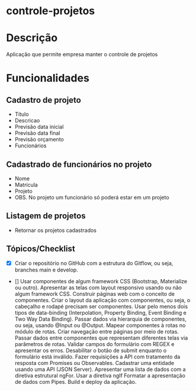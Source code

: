 # controle-projetos

# Descrição
Aplicação que permite empresa manter o controle de projetos

# Funcionalidades

## Cadastro de projeto
 - Título
 - Descricao
 - Previsão data inicial
 - Previsão data final
 - Previsão orçamento
 - Funcionários
 
 ## Cadastrado de funcionários no projeto
 - Nome
 - Matrícula
 - Projeto
 - OBS.  No projeto um funcionário só poderá estar em um projeto

## Listagem de projetos
- Retornar os projetos cadastrados

## Tópicos/Checklist
- [x] Criar o repositório no GitHub com a estrutura do Gitflow, ou seja, branches main e develop.
- [] Usar componentes de algum framework CSS (Bootstrap, Materialize ou outro).
Apresentar as telas com layout responsivo usando ou não algum framework CSS.
Construir páginas web com o conceito de componentes. 
Criar o layout da aplicação com componentes, ou seja, o cabeçalho e rodapé precisam ser componentes.
Usar pelo menos dois tipos de data-binding (Interpolation, Property Binding, Event Binding e Two Way Data Binding).
Passar dados via hierarquia de componentes, ou seja, usando @Input ou @Output.
Mapear componentes à rotas no módulo de rotas.
Criar navegação entre páginas por meio de rotas.
Passar dados entre componentes que representam diferentes telas via parâmetros de rotas. 
Validar campos do formulário com REGEX e apresentar os erros.
Desabilitar o botão de submit enquanto o formulário está inválido.
Fazer requisições a API com tratamento da resposta com Promises ou Observables.
Cadastrar uma entidade usando uma API (JSON Server).
Apresentar uma lista de dados com a diretiva estrutural ngFor.
Usar a diretiva ngIf
Formatar a apresentação de dados com Pipes.
Build e deploy da aplicação.
